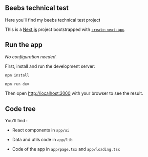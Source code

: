 ## Beebs technical test

Here you'll find my beebs technical test project

This is a [Next.js](https://nextjs.org) project bootstrapped with [`create-next-app`](https://nextjs.org/docs/app/api-reference/cli/create-next-app).

## Run the app

_No configuration needed._

First, install and run the development server:

```bash
npm install

npm run dev
```

Then open [http://localhost:3000](http://localhost:3000) with your browser to see the result.

## Code tree

You'll find :

- React components in `app/ui`

- Data and utils code in `app/lib`

- Code of the app in `app/page.tsx` and `app/loading.tsx`
